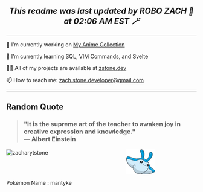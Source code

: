<h2 align="center" style="font-style: italic; font-weight: bold;"> This readme was last updated by ROBO ZACH 🤖 at 02:06 AM EST 🪄 </h2>

---

🔭 I’m currently working on [My Anime Collection](https://github.com/ZacharyTStone/My-Anime-Collection)

🌱 I’m currently learning SQL, VIM Commands, and Svelte

👨‍💻 All of my projects are available at [zstone.dev](https://www.zstone.dev/)

📫 How to reach me: [zach.stone.developer@gmail.com](mailto:zach.stone.developer@gmail.com)

---

<!-- Add a Quotes section -->

## Random Quote

<h3>
<blockquote>
  "It is the supreme art of the teacher to awaken joy in creative expression and knowledge."
<br>— Albert Einstein
</blockquote>
</h3>

<div style="display: flex; flex-wrap: no-wrap; width: 100%; gap: 16px">
        <img width="60%" src="https://github-readme-streak-stats.herokuapp.com/?user=zacharytstone" alt="zacharytstone" />
    <img width="15%" class='poke-img' src='https://raw.githubusercontent.com/PokeAPI/sprites/master/sprites/pokemon/other/dream-world/458.svg' alt='mantyke'/>
</div>

<span class="poke-name"> Pokemon Name : mantyke</span>
